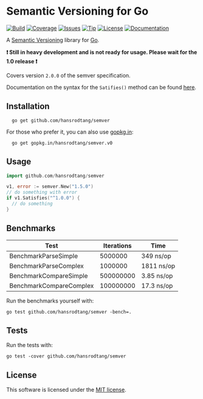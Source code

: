 # Semantic Versioning for Go

[![Build](https://img.shields.io/travis/hansrodtang/semver.svg?style=flat)](https://travis-ci.org/hansrodtang/semver) [![Coverage](https://img.shields.io/coveralls/hansrodtang/semver.svg?style=flat)](https://coveralls.io/r/hansrodtang/semver) [![Issues](https://img.shields.io/github/issues/hansrodtang/semver.svg?style=flat)](https://github.com/hansrodtang/semver/issues) [![Tip](https://img.shields.io/gratipay/hansrodtang.svg?style=flat)](https://gratipay.com/hansrodtang/)
[![License](http://img.shields.io/badge/license-MIT-blue.svg?style=flat)](http://choosealicense.com/licenses/mit/)
[![Documentation](http://img.shields.io/badge/documentation-GoDoc-blue.svg?style=flat)](http://godoc.org/github.com/hansrodtang/semver)

A [Semantic Versioning](http://semver.org/) library for [Go](http://golang.org).

__:heavy_exclamation_mark: Still in heavy development and is not ready for usage. Please wait for the 1.0 release :heavy_exclamation_mark:__

Covers version `2.0.0` of the semver specification.

Documentation on the syntax for the `Satifies()` method can be found  [here](https://www.npmjs.org/doc/misc/semver.html).


## Installation

```
  go get github.com/hansrodtang/semver
```
For those who prefer it, you can also use [gopkg.in](http://gopkg.in):

```
  go get gopkg.in/hansrodtang/semver.v0
```

## Usage

```go
import github.com/hansrodtang/semver

v1, error := semver.New("1.5.0")
// do something with error
if v1.Satisfies("^1.0.0") {
  // do something
}
```

## Benchmarks

Test | Iterations | Time
------------------------|-----------|------------
BenchmarkParseSimple    | 5000000   | 349 ns/op
BenchmarkParseComplex   | 1000000   | 1811 ns/op
BenchmarkCompareSimple  | 500000000 | 3.85 ns/op
BenchmarkCompareComplex	| 100000000	| 17.3 ns/op

Run the benchmarks yourself with:

```
go test github.com/hansrodtang/semver -bench=.
```

## Tests

Run the tests with:

```
go test -cover github.com/hansrodtang/semver
```

## License

This software is licensed under the [MIT license](LICENSE.md).
